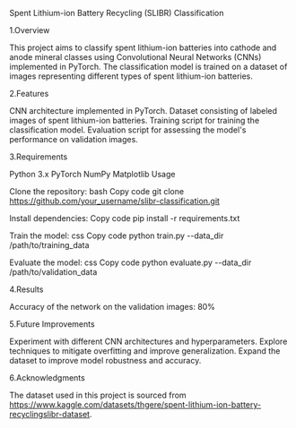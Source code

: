 Spent Lithium-ion Battery Recycling (SLIBR) Classification

1.Overview

This project aims to classify spent lithium-ion batteries into cathode and anode mineral classes using Convolutional Neural Networks (CNNs) implemented in PyTorch. The classification model is trained on a dataset of images representing different types of spent lithium-ion batteries.

2.Features

CNN architecture implemented in PyTorch.
Dataset consisting of labeled images of spent lithium-ion batteries.
Training script for training the classification model.
Evaluation script for assessing the model's performance on validation images.

3.Requirements

Python 3.x
PyTorch
NumPy
Matplotlib
Usage

Clone the repository:
bash
Copy code
git clone https://github.com/your_username/slibr-classification.git

Install dependencies:
Copy code
pip install -r requirements.txt

Train the model:
css
Copy code
python train.py --data_dir /path/to/training_data

Evaluate the model:
css
Copy code
python evaluate.py --data_dir /path/to/validation_data

4.Results

Accuracy of the network on the validation images: 80%

5.Future Improvements

Experiment with different CNN architectures and hyperparameters.
Explore techniques to mitigate overfitting and improve generalization.
Expand the dataset to improve model robustness and accuracy.

6.Acknowledgments

The dataset used in this project is sourced from https://www.kaggle.com/datasets/thgere/spent-lithium-ion-battery-recyclingslibr-dataset.
